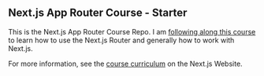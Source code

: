 ## Next.js App Router Course - Starter

This is the Next.js App Router Course Repo. I am [following along this course]('https://nextjs.org/learn/dashboard-app') to learn how to use the Next.js Router and generally how to work with Next.js.

For more information, see the [course curriculum](https://nextjs.org/learn) on the Next.js Website.
